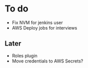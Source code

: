 # To do

- Fix NVM for jenkins user
- AWS Deploy jobs for interviews

## Later

- Roles plugin
- Move credentials to AWS Secrets?
